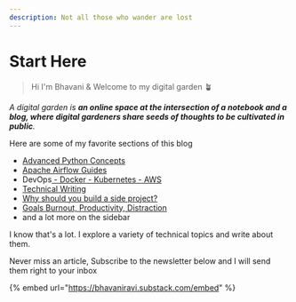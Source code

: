 ```yaml
---
description: Not all those who wander are lost
---
```


# Start Here

> Hi I'm Bhavani & Welcome to my digital garden 🪴

_A digital garden is **an online space at the intersection of a notebook and a blog, where digital gardeners share seeds of thoughts to be cultivated in public**._&#x20;

Here are some of my favorite sections of this blog

* [Advanced Python Concepts](python/advanced-python/)
* [Apache Airflow Guides](broken-reference)
* &#x20;DevOps[ - Docker - Kubernetes - AWS](./#devops)
* [Technical Writing](broken-reference)
* [Why should you build a side project?](broken-reference)
* [Goals Burnout, Productivity, Distraction](./#life)
* and a lot more on the sidebar

I know that's a lot. I explore a variety of technical topics and write about them.

Never miss an article, Subscribe to the newsletter below and I will send them right to your inbox

{% embed url="https://bhavaniravi.substack.com/embed" %}
